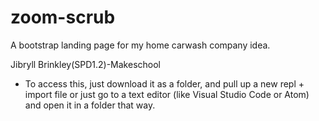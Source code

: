 # zoom-scrub
A bootstrap landing page for my home carwash  company idea.

Jibryll Brinkley(SPD1.2)-Makeschool

- To access this, just download it as a folder, and pull up a new repl + import file or just go to a text editor (like Visual Studio Code or Atom) and open it in a folder that way. 
